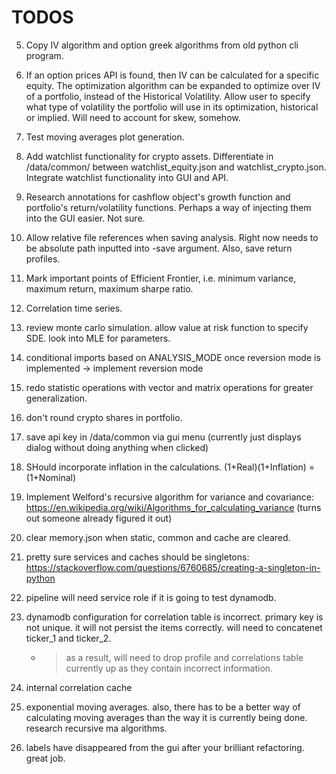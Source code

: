 # TODOS

5. Copy IV algorithm and option greek algorithms from old python cli program. 

16. If an option prices API is found, then IV can be calculated for a specific equity. The optimization algorithm can be expanded to optimize over IV of a portfolio, instead of the Historical Volatility. Allow user to specify what type of volatility the portfolio will use in its optimization, historical or implied. Will need to account for skew, somehow. 

17. Test moving averages plot generation.

21. Add watchlist functionality for crypto assets. Differentiate in /data/common/ between watchlist_equity.json and watchlist_crypto.json. Integrate watchlist functionality into GUI and API. 

23. Research annotations for cashflow object's growth function and portfolio's return/volatility functions. Perhaps a way of injecting them into the GUI easier. Not sure.

31. Allow relative file references when saving analysis. Right now needs to be absolute path inputted into -save argument. Also, save return profiles. 

34. Mark important points of Efficient Frontier, i.e. minimum variance, maximum return, maximum sharpe ratio.

35. Correlation time series.

42. review monte carlo simulation. allow value at risk function to specify SDE. look into MLE for parameters.

44. conditional imports based on ANALYSIS_MODE once reversion mode is implemented
    -> implement reversion mode

46. redo statistic operations with vector and matrix operations for greater generalization.

51. don't round crypto shares in portfolio.

56. save api key in /data/common via gui menu (currently just displays dialog without doing anything when clicked)

57. SHould incorporate inflation in the calculations. (1+Real)(1+Inflation) = (1+Nominal)

58. Implement Welford's recursive algorithm for variance and covariance: https://en.wikipedia.org/wiki/Algorithms_for_calculating_variance (turns out someone already figured it out)

59. clear memory.json when static, common and cache are cleared.

61. pretty sure services and caches should be singletons: https://stackoverflow.com/questions/6760685/creating-a-singleton-in-python

62. pipeline will need service role if it is going to test dynamodb.

62. dynamodb configuration for correlation table is incorrect. primary key is not unique. it will not persist the items correctly. will need to concatenet ticker_1 and ticker_2.
    - > as a result, will need to drop profile and correlations table currently up as they contain incorrect information.

63. internal correlation cache

64. exponential moving averages. also, there has to be a better way of calculating moving averages than the way it is currently being done. research recursive ma algorithms.

65. labels have disappeared from the gui after your brilliant refactoring. great job.